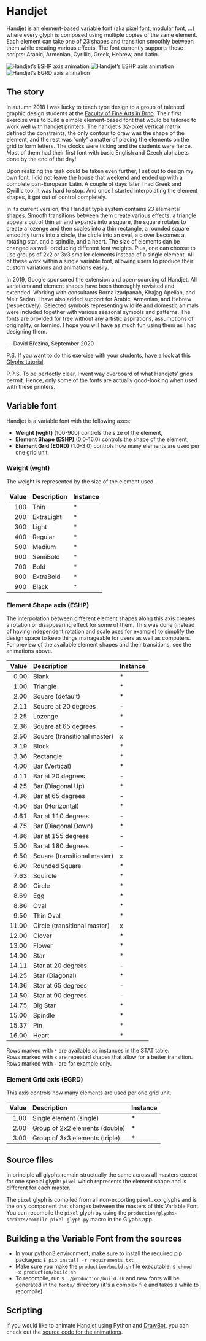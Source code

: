 # Handjet

Handjet is an element-based variable font (aka pixel font, modular font, …) where every glyph is composed using multiple copies of the same element. Each element can take one of 23 shapes and transition smoothly between them while creating various effects. The font currently supports these scripts: Arabic, Armenian, Cyrillic, Greek, Hebrew, and Latin.

![Handjet’s ESHP axis animation](docs/animations/Handjet-axes-animation.gif?raw=true)
![Handjet’s ESHP axis animation](docs/animations/Handjet-ESHP-animation.gif?raw=true)
![Handjet’s EGRD axis animation](docs/animations/Handjet-EGRD-animation.gif?raw=true)

## The story

In autumn 2018 I was lucky to teach type design to a group of talented graphic design students at the [Faculty of Fine Arts in Brno](https://www.favu.vut.cz/en/studios/graphic-design2). Their first exercise was to build a simple element-based font that would be tailored to work well with [handjet printers](https://duckduckgo.com/?q=handjet+printer&ia=images). The handjet’s 32-pixel vertical matrix defined the constraints, the only contour to draw was the shape of the element, and the rest was “only” a matter of placing the elements on the grid to form letters. The clocks were ticking and the students were fierce. Most of them had their first font with basic English and Czech alphabets done by the end of the day!

Upon realizing the task could be taken even further, I set out to design my own font. I did not leave the house that weekend and ended up with a complete pan-European Latin. A couple of days later I had Greek and Cyrillic too. It was hard to stop. And once I started interpolating the element shapes, it got out of control completely.

In its current version, the Handjet type system contains 23 elemental shapes. Smooth transitions between them create various effects: a triangle appears out of thin air and expands into a square, the square rotates to create a lozenge and then scales into a thin rectangle, a rounded square smoothly turns into a circle, the circle into an oval, a clover becomes a rotating star, and a spindle, and a heart. The size of elements can be changed as well, producing different font weights. Plus, one can choose to use groups of 2x2 or 3x3 smaller elements instead of a single element. All of these work within a single variable font, allowing users to produce their custom variations and animations easily.

In 2019, Google sponsored the extension and open-sourcing of Handjet. All variations and element shapes have been thoroughly revisited and extended. Working with consultants Borna Izadpanah, Khajag Apelian, and Meir Sadan, I have also added support for Arabic, Armenian, and Hebrew (respectively). Selected symbols representing wildlife and domestic animals were included together with various seasonal symbols and patterns. The fonts are provided for free without any artistic aspirations, assumptions of originality, or kerning. I hope you will have as much fun using them as I had designing them.

— David Březina, September 2020

P.S. If you want to do this exercise with your students, have a look at this [Glyphs tutorial](https://glyphsapp.com/tutorials/pixelfont).

P.P.S. To be perfectly clear, I went way overboard of what Handjets’ grids permit. Hence, only some of the fonts are actually good-looking when used with these printers.

## Variable font

Handjet is a variable font with the following axes:

- **Weight (wght)** (100-900) controls the size of the element,
- **Element Shape (ESHP)** (0.0-16.0) controls the shape of the element,
- **Element Grid (EGRD)** (1.0-3.0) controls how many elements are used per one grid unit.

### Weight (wght)

The weight is represented by the size of the element used.

| Value | Description | Instance |
|---:|:---|:---|
| 100 | Thin | * |
| 200 | ExtraLight | * |
| 300 | Light | * |
| 400 | Regular | * |
| 500 | Medium | * |
| 600 | SemiBold | * |
| 700 | Bold | * |
| 800 | ExtraBold | * |
| 900 | Black | * |

### Element Shape axis (ESHP)

The interpolation between different element shapes along this axis creates a rotation or disappearing effect for some of them. This was done (instead of having independent rotation and scale axes for example) to simplify the design space to keep things manageable for users as well as computers. For preview of the available element shapes and their transitions, see the animations above.

| Value | Description | Instance |
|---:|:---|:---|
| 0.00 | Blank | * |
| 1.00 | Triangle | * |
| 2.00 | Square (default) | * |
| 2.11 | Square at 20 degrees | - |
| 2.25 | Lozenge | * |
| 2.36 | Square at 65 degrees | - |
| 2.50 | Square (transitional master) | x |
| 3.19 | Block | * |
| 3.36 | Rectangle | * |
| 4.00 | Bar (Vertical) | * |
| 4.11 | Bar at 20 degrees | - |
| 4.25 | Bar (Diagonal Up) | * |
| 4.36 | Bar at 65 degrees | - |
| 4.50 | Bar (Horizontal) | * |
| 4.61 | Bar at 110 degrees | - |
| 4.75 | Bar (Diagonal Down) | * |
| 4.86 | Bar at 155 degrees | - |
| 5.00 | Bar at 180 degrees | - |
| 6.50 | Square (transitional master) | x |
| 6.90 | Rounded Square | * |
| 7.63 | Squircle | * |
| 8.00 | Circle | * |
| 8.69 | Egg | * |
| 8.86 | Oval | * |
| 9.50 | Thin Oval | * |
| 11.00 | Circle (transitional master) | x |
| 12.00 | Clover | * |
| 13.00 | Flower | * |
| 14.00 | Star | * |
| 14.11 | Star at 20 degrees | - |
| 14.25 | Star (Diagonal) | * |
| 14.36 | Star at 65 degrees | - |
| 14.50 | Star at 90 degrees | - |
| 14.75 | Big Star | * |
| 15.00 | Spindle | * |
| 15.37 | Pin | * |
| 16.00 | Heart | * |

Rows marked with `*` are available as instances in the STAT table.  
Rows marked with `x` are repeated shapes that allow for a better transition.  
Rows marked with `-` are for example only.

### Element Grid axis (EGRD)

This axis controls how many elements are used per one grid unit.

| Value | Description | Instance |
|---:|:---|:---|
| 1.00 | Single element (single) | * |
| 2.00 | Group of 2x2 elements (double) | * |
| 3.00 | Group of 3x3 elements (triple) | * |

## Source files

In principle all glyphs remain structually the same across all masters except for one special glyph: `pixel` which represents the element shape and is different for each master.

The `pixel` glyph is compiled from all non-exporting `pixel.xxx` glyphs and is the only component that changes between the masters of this Variable Font. You can recompile the `pixel` glyph by using the `production/glyphs-scripts/compile pixel glyph.py` macro in the Glyphs app.

## Building a the Variable Font from the sources

- In your python3 environment, make sure to install the required pip packages: `$ pip install -r requirements.txt`
- Make sure you make the `production/build.sh` file executable: `$ chmod +x production/build.sh`
- To recompile, run `$ ./production/build.sh` and new fonts will be generated in the `fonts/` directory (it's a complex file and takes a while to recompile)

## Scripting

If you would like to animate Handjet using Python and [DrawBot](http://drawbot.com), you can check out the [source code for the animations](tools/drawbot-scripts/).
